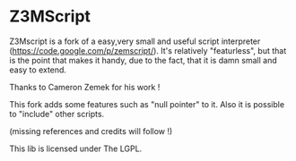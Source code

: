 Z3MScript
=========
Z3Mscript is a fork of a easy,very small and useful script interpreter (https://code.google.com/p/zemscript/).
It's relatively "featurless", but that is the point that makes it handy, due to the fact, that it is damn small and
easy to extend.

Thanks to Cameron Zemek for his work !

This fork adds some features such as "null pointer" to it.
Also it is possible to "include" other scripts.

(missing references and credits will follow !)

This lib is licensed under The LGPL.
